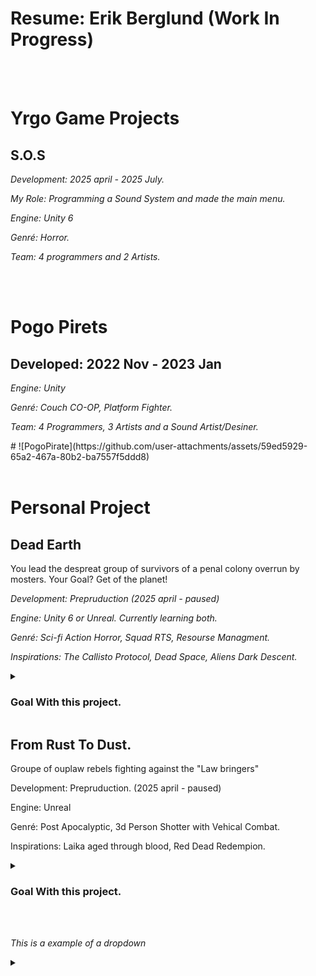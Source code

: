 


<body>
  <h1>Resume: Erik Berglund (Work In Progress)</h1>
  <br>
  <br>
  <h1> Yrgo Game Projects </h1>
    <h2> S.O.S </h2>
      <p> <em> Development: 2025 april - 2025 July. </em> </p>
      <p> <em> My Role: Programming a Sound System and made the main menu. </em> </p>
      <p> <em> Engine: Unity 6 </em> </p>
      <p> <em> Genré: Horror. </em> </p>
      <p> <em> Team: 4 programmers and 2 Artists. </em> </p>
  <br>
  <br>
  
  <h1> Pogo Pirets</h1>
    <h2> Developed: 2022 Nov - 2023 Jan </h2>
      <p> <em> Engine: Unity </em></p>
      <p> <em> Genré: Couch CO-OP, Platform Fighter. </em> </p>
      <p> <em> Team: 4 Programmers, 3 Artists and a Sound Artist/Desiner. </em> </p>
  # ![PogoPirate](https://github.com/user-attachments/assets/59ed5929-65a2-467a-80b2-ba7557f5ddd8)
  <br>
  <br>
  
  <h1> Personal Project </h1>
  
  <h2> Dead Earth </h2>
      <p> You lead the despreat group of survivors of a penal colony overrun by mosters. Your Goal? Get of the planet! </p>
      <p> <em> Development: Prepruduction (2025 april - paused) </em> </p>
      <p> <em> Engine: Unity 6 or Unreal. Currently learning both. </em> </p>
      <p> <em> Genré: Sci-fi Action Horror, Squad RTS, Resourse Managment. </em> </p>
      <p> <em> Inspirations: The Callisto Protocol, Dead Space, Aliens Dark Descent. </em> </p>
      
  <details>
    <summary> <h3> Goal With this project. </h3> </summary>
        <p> <em> - Gain a deaper understanding of how AI works and learn how to make it with diffrent systems. </em> </p>
        <p> <em> - Make a System that lets me quickly pieces together rooms. </em> </p>
        <p> <em> - Deepen my understanding of how Music, Sound and Ambience can be used to effect on tone and feeling of a game. </em> </p>
        <p> <em> - Make my own 3d assets for Environment, Characters and Animations. </em> </p>
    <br>
  </details>
    
  <h2> From Rust To Dust. </h2>
      <p> Groupe of ouplaw rebels fighting against the "Law bringers" </p>
      <p> Development: Prepruduction. (2025 april - paused) </p>
      <p> Engine: Unreal </p>
      <p> Genré: Post Apocalyptic, 3d Person Shotter with Vehical Combat. </p>
      <p> Inspirations: Laika aged through blood, Red Dead Redempion. </p>
      
  <details>
    <summary> <h3> Goal With this project. </h3> </summary>
    <p> <em> - Gain a deaper understanding of how Unreals Engine works. </em> </p>
    <p> <em> - Deepen my understanding of C++ and make as much of the project in C++ as possible. </em> </p>
    <br>
  </details>
  
      
  <br>
  <br>
  <p> <em> This is a example of a dropdown  </em> </p>
  
  <details>
    <summary></summary>
    <pre>  Code  <br></pre>
  </details>
<body/>


